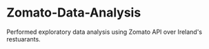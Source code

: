 # Zomato-Data-Analysis
Performed exploratory data analysis using Zomato API over Ireland's restuarants.
